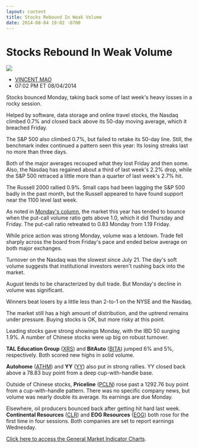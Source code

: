 ```yaml
---
layout: content
title: Stocks Rebound In Weak Volume
date: 2014-08-04 19:02 -0700
---
```



Stocks Rebound In Weak Volume
==============================


![](https://www.investors.com/wp-content/uploads/ibd-migrated-images/MPv_140805_635427642625960941.png)

* [VINCENT MAO](https://www.investors.com/author/maov/ "Posts by VINCENT MAO")
* 07:02 PM ET 08/04/2014




Stocks bounced Monday, taking back some of last week's heavy losses in a rocky session.

  

Helped by software, data storage and online travel stocks, the Nasdaq climbed 0.7% and closed back above its 50-day moving average, which it breached Friday.

  

The S&P 500 also climbed 0.7%, but failed to retake its 50-day line. Still, the benchmark index continued a pattern seen this year: Its losing streaks last no more than three days.

  

Both of the major averages recouped what they lost Friday and then some. Also, the Nasdaq has regained about a third of last week's 2.2% drop, while the S&P 500 retraced a little more than a quarter of last week's 2.7% hit.

  

The Russell 2000 rallied 0.9%. Small caps had been lagging the S&P 500 badly in the past month, but the Russell appeared to have found support near the 1100 level last week.

  

As noted in [Monday's column](http://news.investors.com/investing-the-big-picture/080114-711553-stocks-trim-losses-but-still-close-lower.htm), the market this year has tended to bounce when the put-call volume ratio gets above 1.0, which it did Thursday and Friday. The put-call ratio retreated to 0.83 Monday from 1.19 Friday.

  

While price action was strong Monday, volume was a letdown. Trade fell sharply across the board from Friday's pace and ended below average on both major exchanges.

  

Turnover on the Nasdaq was the slowest since July 21. The day's soft volume suggests that institutional investors weren't rushing back into the market.

  

August tends to be characterized by dull trade. But Monday's decline in volume was significant.

  

Winners beat losers by a little less than 2-to-1 on the NYSE and the Nasdaq.

  

The market still has a high amount of distribution, and the uptrend remains under pressure. Buying stocks is OK, but more risky at this point.

  

Leading stocks gave strong showings Monday, with the IBD 50 surging 1.9%. A number of Chinese stocks were up big on robust turnover.

  

**TAL Education Group** ([XRS](https://research.investors.com/quote.aspx?symbol=XRS)) and **BitAuto** ([BITA](https://research.investors.com/quote.aspx?symbol=BITA)) jumped 6% and 5%, respectively. Both scored new highs in solid volume.

  

**Autohome** ([ATHM](https://research.investors.com/quote.aspx?symbol=ATHM)) and **YY** ([YY](https://research.investors.com/quote.aspx?symbol=YY)) also put in strong rallies. YY closed back above a 78.83 buy point from a deep cup-with-handle base.

  

Outside of Chinese stocks, **Priceline** ([PCLN](https://research.investors.com/quote.aspx?symbol=PCLN)) rose past a 1292.76 buy point from a cup-with-handle pattern. There was no specific company news, but volume was nearly double its average. Its earnings are due Monday.

  

Elsewhere, oil producers bounced back after getting hit hard last week. **Continental Resources** ([CLR](https://research.investors.com/quote.aspx?symbol=CLR)) and **EOG Resources** ([EOG](https://research.investors.com/quote.aspx?symbol=EOG)) both rose for the first time in four sessions. Both companies are set to report earnings Wednesday.

  

[Click here to access the General Market Indicator Charts](https://www.investors.com/pdf/GMI_080514.pdf).




